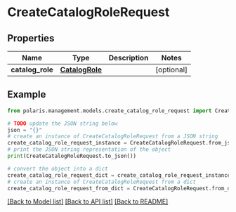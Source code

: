 <!--

 Licensed to the Apache Software Foundation (ASF) under one
 or more contributor license agreements.  See the NOTICE file
 distributed with this work for additional information
 regarding copyright ownership.  The ASF licenses this file
 to you under the Apache License, Version 2.0 (the
 "License"); you may not use this file except in compliance
 with the License.  You may obtain a copy of the License at

   http://www.apache.org/licenses/LICENSE-2.0

 Unless required by applicable law or agreed to in writing,
 software distributed under the License is distributed on an
 "AS IS" BASIS, WITHOUT WARRANTIES OR CONDITIONS OF ANY
 KIND, either express or implied.  See the License for the
 specific language governing permissions and limitations
 under the License.

-->
# CreateCatalogRoleRequest


## Properties

Name | Type | Description | Notes
------------ | ------------- | ------------- | -------------
**catalog_role** | [**CatalogRole**](CatalogRole.md) |  | [optional] 

## Example

```python
from polaris.management.models.create_catalog_role_request import CreateCatalogRoleRequest

# TODO update the JSON string below
json = "{}"
# create an instance of CreateCatalogRoleRequest from a JSON string
create_catalog_role_request_instance = CreateCatalogRoleRequest.from_json(json)
# print the JSON string representation of the object
print(CreateCatalogRoleRequest.to_json())

# convert the object into a dict
create_catalog_role_request_dict = create_catalog_role_request_instance.to_dict()
# create an instance of CreateCatalogRoleRequest from a dict
create_catalog_role_request_from_dict = CreateCatalogRoleRequest.from_dict(create_catalog_role_request_dict)
```
[[Back to Model list]](../README.md#documentation-for-models) [[Back to API list]](../README.md#documentation-for-api-endpoints) [[Back to README]](../README.md)



